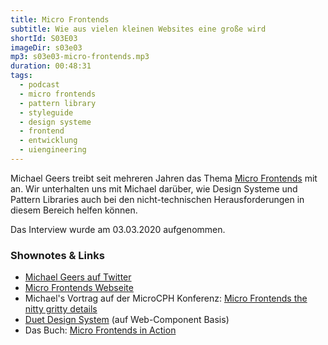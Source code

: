 ```yaml
---
title: Micro Frontends
subtitle: Wie aus vielen kleinen Websites eine große wird
shortId: S03E03
imageDir: s03e03
mp3: s03e03-micro-frontends.mp3
duration: 00:48:31
tags:
  - podcast
  - micro frontends
  - pattern library
  - styleguide
  - design systeme
  - frontend
  - entwicklung
  - uiengineering
---
```

Michael Geers treibt seit mehreren Jahren das Thema [Micro Frontends](https://micro-frontends.org) mit an.
Wir unterhalten uns mit Michael darüber, wie Design Systeme und Pattern Libraries auch bei den nicht-technischen Herausforderungen in diesem Bereich helfen können.

<!-- more -->

Das Interview wurde am 03.03.2020 aufgenommen.

### Shownotes & Links

- [Michael Geers auf Twitter](https://twitter.com/naltatis)
- [Micro Frontends Webseite](https://micro-frontends.org)
- Michael's Vortrag auf der MicroCPH Konferenz: [Micro Frontends the nitty gritty details](https://noti.st/naltatis/zQb2m5)
- [Duet Design System](https://www.duetds.com) (auf Web-Component Basis)
- Das Buch: [Micro Frontends in Action](https://www.manning.com/books/micro-frontends-in-action?a_aid=mfia&a_bid=5f09fdeb)
